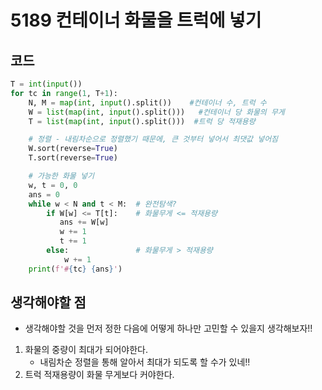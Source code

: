 # 5189 컨테이너 화물을 트럭에 넣기



## 코드

```python
T = int(input())
for tc in range(1, T+1):
    N, M = map(int, input().split())    #컨테이너 수, 트럭 수
    W = list(map(int, input().split()))   #컨테이너 당 화물의 무게
    T = list(map(int, input().split()))  #트럭 당 적재용량

    # 정렬 - 내림차순으로 정렬했기 때문에, 큰 것부터 넣어서 최댓값 넣어짐
    W.sort(reverse=True)
    T.sort(reverse=True)

    # 가능한 화물 넣기
    w, t = 0, 0
    ans = 0
    while w < N and t < M:  # 완전탐색?
        if W[w] <= T[t]:    # 화물무게 <= 적재용량
           ans += W[w]
           w += 1
           t += 1
        else:               # 화물무게 > 적재용량
            w += 1
    print(f'#{tc} {ans}')
```



## 생각해야할 점

- 생각해야할 것을 먼저 정한 다음에 어떻게 하나만 고민할 수 있을지 생각해보자!!

1. 화물의 중량이 최대가 되어야한다.
   - 내림차순 정렬을 통해 알아서 최대가 되도록 할 수가 있네!!
2. 트럭 적재용량이 화물 무게보다 커야한다.

